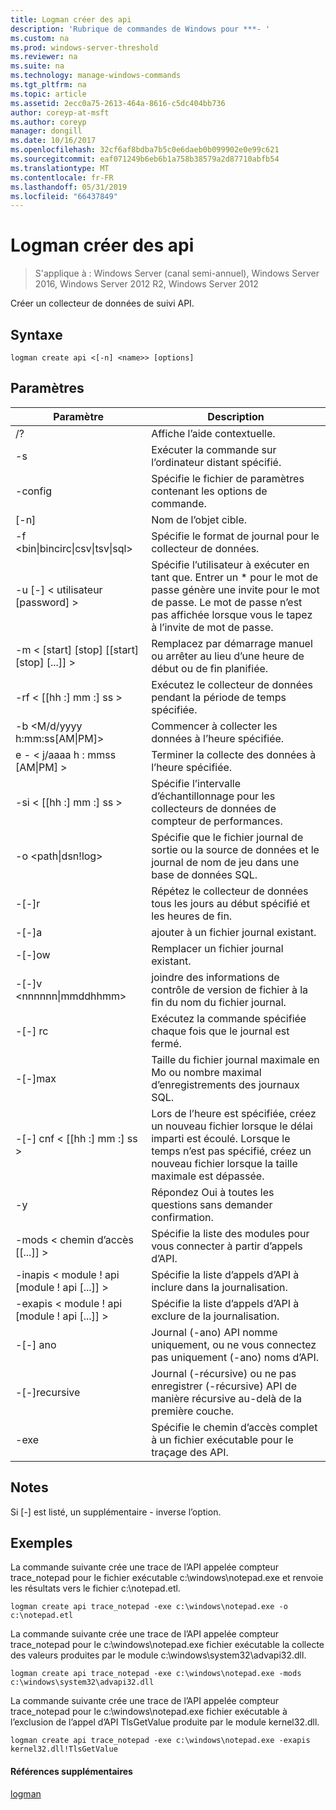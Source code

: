 ```yaml
---
title: Logman créer des api
description: 'Rubrique de commandes de Windows pour ***- '
ms.custom: na
ms.prod: windows-server-threshold
ms.reviewer: na
ms.suite: na
ms.technology: manage-windows-commands
ms.tgt_pltfrm: na
ms.topic: article
ms.assetid: 2ecc0a75-2613-464a-8616-c5dc404bb736
author: coreyp-at-msft
ms.author: coreyp
manager: dongill
ms.date: 10/16/2017
ms.openlocfilehash: 32cf6af8bdba7b5c0e6daeb0b099902e0e99c621
ms.sourcegitcommit: eaf071249b6eb6b1a758b38579a2d87710abfb54
ms.translationtype: MT
ms.contentlocale: fr-FR
ms.lasthandoff: 05/31/2019
ms.locfileid: "66437849"
---
```

# <a name="logman-create-api"></a>Logman créer des api

>S'applique à : Windows Server (canal semi-annuel), Windows Server 2016, Windows Server 2012 R2, Windows Server 2012

Créer un collecteur de données de suivi API.  

## <a name="syntax"></a>Syntaxe  
```  
logman create api <[-n] <name>> [options]  
```  
## <a name="parameters"></a>Paramètres  

|                    Paramètre                     |                                                                               Description                                                                               |
|--------------------------------------------------|-------------------------------------------------------------------------------------------------------------------------------------------------------------------------|
|                        /?                        |                                                                    Affiche l’aide contextuelle.                                                                     |
|                -s <computer name>                |                                                          Exécuter la commande sur l’ordinateur distant spécifié.                                                          |
|                 -config <value>                  |                                                         Spécifie le fichier de paramètres contenant les options de commande.                                                         |
|                   [-n] <name>                    |                                                                       Nom de l’objet cible.                                                                        |
| -f <bin&#124;bincirc&#124;csv&#124;tsv&#124;sql> |                                                            Spécifie le format de journal pour le collecteur de données.                                                             |
|             -u [-] < utilisateur [password] >              | Spécifie l’utilisateur à exécuter en tant que. Entrer un \* pour le mot de passe génère une invite pour le mot de passe. Le mot de passe n’est pas affichée lorsque vous le tapez à l’invite de mot de passe. |
|    -m < [start] [stop] [[start] [stop] [...]] >    |                                                Remplacez par démarrage manuel ou arrêter au lieu d’une heure de début ou de fin planifiée.                                                 |
|                -rf < [[hh :] mm :] ss >                |                                                        Exécutez le collecteur de données pendant la période de temps spécifiée.                                                         |
|        -b <M/d/yyyy h:mm:ss[AM&#124;PM]>         |                                                              Commencer à collecter les données à l’heure spécifiée.                                                               |
|        e - < j/aaaa h : mmss [AM&#124;PM] >         |                                                               Terminer la collecte des données à l’heure spécifiée.                                                                |
|                -si < [[hh :] mm :] ss >                |                                                 Spécifie l’intervalle d’échantillonnage pour les collecteurs de données de compteur de performances.                                                  |
|              -o <path&#124;dsn!log>              |                                              Spécifie que le fichier journal de sortie ou la source de données et le journal de nom de jeu dans une base de données SQL.                                               |
|                      -[-]r                       |                                                  Répétez le collecteur de données tous les jours au début spécifié et les heures de fin.                                                  |
|                      -[-]a                       |                                                                     ajouter à un fichier journal existant.                                                                     |
|                      -[-]ow                      |                                                                     Remplacer un fichier journal existant.                                                                     |
|           -[-]v <nnnnnn&#124;mmddhhmm>           |                                                   joindre des informations de contrôle de version de fichier à la fin du nom du fichier journal.                                                   |
|                  -[-] rc <task>                   |                                                         Exécutez la commande spécifiée chaque fois que le journal est fermé.                                                          |
|                 -[-]max <value>                  |                                                 Taille du fichier journal maximale en Mo ou nombre maximal d’enregistrements des journaux SQL.                                                  |
|              -[-] cnf < [[hh :] mm :] ss >              |     Lors de l’heure est spécifiée, créez un nouveau fichier lorsque le délai imparti est écoulé. Lorsque le temps n’est pas spécifié, créez un nouveau fichier lorsque la taille maximale est dépassée.     |
|                        -y                        |                                                             Répondez Oui à toutes les questions sans demander confirmation.                                                              |
|            -mods < chemin d’accès [[...]] >             |                                                          Spécifie la liste des modules pour vous connecter à partir d’appels d’API.                                                           |
|     -inapis < module ! api [module ! api [...]] >      |                                                         Spécifie la liste d’appels d’API à inclure dans la journalisation.                                                          |
|     -exapis < module ! api [module ! api [...]] >      |                                                        Spécifie la liste d’appels d’API à exclure de la journalisation.                                                         |
|                     -[-] ano                      |                                                     Journal (-ano) API nomme uniquement, ou ne vous connectez pas uniquement (-ano) noms d’API.                                                     |
|                  -[-]recursive                   |                                          Journal (-récursive) ou ne pas enregistrer (-récursive) API de manière récursive au-delà de la première couche.                                           |
|                   -exe <value>                   |                                                        Spécifie le chemin d’accès complet à un fichier exécutable pour le traçage des API.                                                        |

## <a name="remarks"></a>Notes  
Si [-] est listé, un supplémentaire - inverse l’option.  
## <a name="BKMK_examples"></a>Exemples  
La commande suivante crée une trace de l’API appelée compteur trace_notepad pour le fichier exécutable c:\windows\notepad.exe et renvoie les résultats vers le fichier c:\notepad.etl.  
```  
logman create api trace_notepad -exe c:\windows\notepad.exe -o c:\notepad.etl  
```  
La commande suivante crée une trace de l’API appelée compteur trace_notepad pour le c:\windows\notepad.exe fichier exécutable la collecte des valeurs produites par le module c:\windows\system32\advapi32.dll.  
```  
logman create api trace_notepad -exe c:\windows\notepad.exe -mods c:\windows\system32\advapi32.dll  
```  
La commande suivante crée une trace de l’API appelée compteur trace_notepad pour le c:\windows\notepad.exe fichier exécutable à l’exclusion de l’appel d’API TlsGetValue produite par le module kernel32.dll.  
```  
logman create api trace_notepad -exe c:\windows\notepad.exe -exapis kernel32.dll!TlsGetValue  
```  
#### <a name="additional-references"></a>Références supplémentaires  
[logman](logman.md)  

